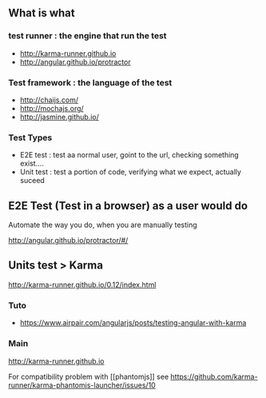 ## What is what 
### test runner : the engine that run the test
* http://karma-runner.github.io
* http://angular.github.io/protractor

### Test framework : the language of the test 
* http://chaijs.com/
* http://mochajs.org/
* http://jasmine.github.io/

### Test Types 

* E2E test : test aa normal user, goint to the url, checking something exist....
* Unit test : test a portion of code, verifying what we expect, actually suceed

## E2E Test (Test in a browser) as a user would do 

Automate the way you do, when you are manually testing

http://angular.github.io/protractor/#/

## Units test > Karma 

http://karma-runner.github.io/0.12/index.html

### Tuto 

* https://www.airpair.com/angularjs/posts/testing-angular-with-karma

### Main 

http://karma-runner.github.io

For compatibility problem with [[phantomjs]] see 
https://github.com/karma-runner/karma-phantomjs-launcher/issues/10